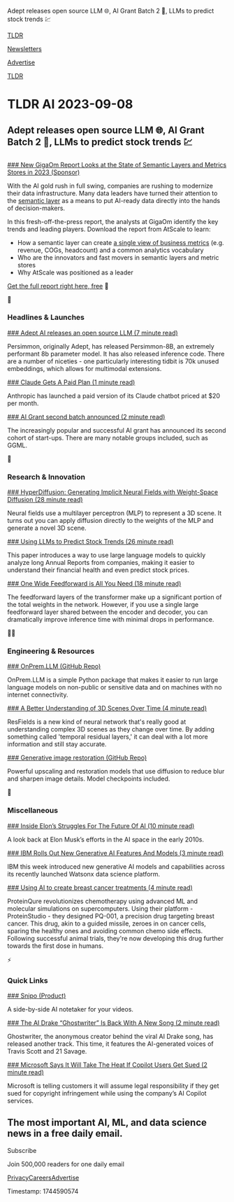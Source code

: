 Adept releases open source LLM 🌐, AI Grant Batch 2 🤖, LLMs to predict stock trends 💹

[TLDR](/)

[Newsletters](/newsletters)

[Advertise](https://advertise.tldr.tech/)

[TLDR](/)

# TLDR AI 2023-09-08

## Adept releases open source LLM 🌐, AI Grant Batch 2 🤖, LLMs to predict stock trends 💹

### 

[### New GigaOm Report Looks at the State of Semantic Layers and Metrics Stores in 2023 (Sponsor)](https://www.atscale.com/resource/gigaom-sonar-report-semantic-layers-and-metrics-stores/?utm_medium=email&amp;utm_source=tldr&amp;utm_campaign=gigaom-sonar&amp;utm_content=null&amp;utm_term=null)

With the AI gold rush in full swing, companies are rushing to modernize their data infrastructure. Many data leaders have turned their attention to the [semantic layer](https://www.atscale.com/resource/gigaom-sonar-report-semantic-layers-and-metrics-stores/?utm_medium=email&utm_source=tldr&utm_campaign=gigaom-sonar&utm_content=null&utm_term=null) as a means to put AI-ready data directly into the hands of decision-makers.

In this fresh-off-the-press report, the analysts at GigaOm identify the key trends and leading players. Download the report from AtScale to learn:

* How a semantic layer can create [a single view of business metrics](https://www.atscale.com/resource/gigaom-sonar-report-semantic-layers-and-metrics-stores/?utm_medium=email&utm_source=tldr&utm_campaign=gigaom-sonar&utm_content=null&utm_term=null) (e.g. revenue, COGs, headcount) and a common analytics vocabulary
* Who are the innovators and fast movers in semantic layers and metric stores
* Why AtScale was positioned as a leader

[Get the full report right here, free](https://www.atscale.com/resource/gigaom-sonar-report-semantic-layers-and-metrics-stores/?utm_medium=email&utm_source=tldr&utm_campaign=gigaom-sonar&utm_content=null&utm_term=null) 📔

🚀

### Headlines & Launches

[### Adept AI releases an open source LLM (7 minute read)](https://www.adept.ai/blog/persimmon-8b?utm_source=tldrai)

Persimmon, originally Adept, has released Persimmon-8B, an extremely performant 8b parameter model. It has also released inference code. There are a number of niceties - one particularly interesting tidbit is 70k unused embeddings, which allows for multimodal extensions.

[### Claude Gets A Paid Plan (1 minute read)](https://www.theverge.com/2023/9/7/23862848/anthropic-claude-pro-ai-chatbot-paid-plan-google?utm_source=tldrai)

Anthropic has launched a paid version of its Claude chatbot priced at $20 per month.

[### AI Grant second batch announced (2 minute read)](https://aigrant.com/?utm_source=tldrai)

The increasingly popular and successful AI grant has announced its second cohort of start-ups. There are many notable groups included, such as GGML.

🧠

### Research & Innovation

[### HyperDiffusion: Generating Implicit Neural Fields with Weight-Space Diffusion (28 minute read)](https://ziyaerkoc.com/hyperdiffusion/?utm_source=tldrai)

Neural fields use a multilayer perceptron (MLP) to represent a 3D scene. It turns out you can apply diffusion directly to the weights of the MLP and generate a novel 3D scene.

[### Using LLMs to Predict Stock Trends (26 minute read)](https://arxiv.org/abs/2309.03079v1?utm_source=tldrai)

This paper introduces a way to use large language models to quickly analyze long Annual Reports from companies, making it easier to understand their financial health and even predict stock prices.

[### One Wide Feedforward is All You Need (18 minute read)](https://arxiv.org/abs/2309.01826?utm_source=tldrai)

The feedforward layers of the transformer make up a significant portion of the total weights in the network. However, if you use a single large feedforward layer shared between the encoder and decoder, you can dramatically improve inference time with minimal drops in performance.

👨‍💻

### Engineering & Resources

[### OnPrem.LLM (GitHub Repo)](https://github.com/amaiya/onprem?utm_source=tldrai)

OnPrem.LLM is a simple Python package that makes it easier to run large language models on non-public or sensitive data and on machines with no internet connectivity.

[### A Better Understanding of 3D Scenes Over Time (4 minute read)](https://markomih.github.io/ResFields/?utm_source=tldrai)

ResFields is a new kind of neural network that's really good at understanding complex 3D scenes as they change over time. By adding something called 'temporal residual layers,' it can deal with a lot more information and still stay accurate.

[### Generative image restoration (GitHub Repo)](https://github.com/XPixelGroup/DiffBIR?utm_source=tldrai)

Powerful upscaling and restoration models that use diffusion to reduce blur and sharpen image details. Model checkpoints included.

🎁

### Miscellaneous

[### Inside Elon’s Struggles For The Future Of AI (10 minute read)](https://time.com/6310076/elon-musk-ai-walter-isaacson-biography/?utm_source=tldrai)

A look back at Elon Musk’s efforts in the AI space in the early 2010s.

[### IBM Rolls Out New Generative AI Features And Models (3 minute read)](https://techcrunch.com/2023/09/07/ibm-rolls-out-new-generative-ai-features-and-models/?utm_source=tldrai)

IBM this week introduced new generative AI models and capabilities across its recently launched Watsonx data science platform.

[### Using AI to create breast cancer treatments (4 minute read)](https://medium.com/proteinqure/proteinqures-recent-breakthrough-a-smart-breast-cancer-drug-912d36d78b7d?utm_source=tldrai)

ProteinQure revolutionizes chemotherapy using advanced ML and molecular simulations on supercomputers. Using their platform - ProteinStudio - they designed PQ-001, a precision drug targeting breast cancer. This drug, akin to a guided missile, zeroes in on cancer cells, sparing the healthy ones and avoiding common chemo side effects. Following successful animal trials, they're now developing this drug further towards the first dose in humans.

⚡️

### Quick Links

[### Snipo (Product)](https://snipo.io/?utm_source=tldrai)

A side-by-side AI notetaker for your videos.

[### The AI Drake “Ghostwriter” Is Back With A New Song (2 minute read)](https://www.theverge.com/2023/9/6/23862036/ai-drake-ghostwriter-new-song-grammy-travis-scott-21-savage?utm_source=tldrai)

Ghostwriter, the anonymous creator behind the viral AI Drake song, has released another track. This time, it features the AI-generated voices of Travis Scott and 21 Savage.

[### Microsoft Says It Will Take The Heat If Copilot Users Get Sued (2 minute read)](https://www.theverge.com/2023/9/7/23863349/microsoft-ai-assume-responsibility-copyright-lawsuit?utm_source=tldrai)

Microsoft is telling customers it will assume legal responsibility if they get sued for copyright infringement while using the company’s AI Copilot services.

## The most important AI, ML, and data science news in a free daily email.

Subscribe

Join 500,000 readers for one daily email

[Privacy](/privacy)[Careers](https://jobs.ashbyhq.com/tldr.tech)[Advertise](/ai/advertise)

Timestamp: 1744590574